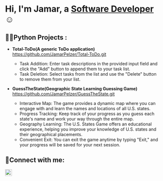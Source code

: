 <h1>Hi, I'm Jamar, a <a href="https://linkedin.com/in/jamarpelzer">Software Developer</a>☺</h1>

<h2>👨‍💻Python Projects :</h2>

- <b>Total-ToDo(A generic ToDo application)</b> https://github.com/JamarPelzer/Total-ToDo.git
    - Task Addition: Enter task descriptions in the provided input field and click the "Add" button to append them to your task list.
    - Task Deletion: Select tasks from the list and use the "Delete" button to remove them from your list.
  
- <b>GuessTheState(Geographic State Learning Guessing Game)</b> https://github.com/JamarPelzer/GuessTheState.git
    - Interactive Map: The game provides a dynamic map where you can engage with and learn the names and locations of all U.S. states.
    - Progress Tracking: Keep track of your progress as you guess each state's name and work your way through the entire map.
    - Geography Learning: The U.S. States Game offers an educational experience, helping you improve your knowledge of U.S. states and their geographical placements.
    - Convenient Exit: You can exit the game anytime by typing "Exit," and your progress will be saved for your next session.

<h2>🤳Connect with me:</h2>

[<img align="left" alt="Josh | LinkedIn" width="22px" src="https://cdn.jsdelivr.net/npm/simple-icons@v3/icons/linkedin.svg" />][linkedin]


[linkedin]: https://linkedin.com/in/jamarpelzer
